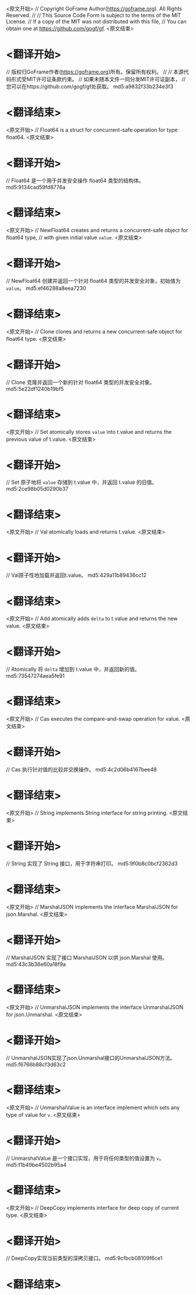 
<原文开始>
// Copyright GoFrame Author(https://goframe.org). All Rights Reserved.
//
// This Source Code Form is subject to the terms of the MIT License.
// If a copy of the MIT was not distributed with this file,
// You can obtain one at https://github.com/gogf/gf.
<原文结束>

# <翻译开始>
// 版权归GoFrame作者(https://goframe.org)所有。保留所有权利。
//
// 本源代码形式受MIT许可证条款约束。
// 如果未随本文件一同分发MIT许可证副本，
// 您可以在https://github.com/gogf/gf处获取。 md5:a9832f33b234e3f3
# <翻译结束>


<原文开始>
// Float64 is a struct for concurrent-safe operation for type float64.
<原文结束>

# <翻译开始>
// Float64 是一个用于并发安全操作 float64 类型的结构体。 md5:9134cad59fd8776a
# <翻译结束>


<原文开始>
// NewFloat64 creates and returns a concurrent-safe object for float64 type,
// with given initial value `value`.
<原文结束>

# <翻译开始>
// NewFloat64 创建并返回一个针对 float64 类型的并发安全对象，初始值为 `value`。 md5:ef46288a8eea7230
# <翻译结束>


<原文开始>
// Clone clones and returns a new concurrent-safe object for float64 type.
<原文结束>

# <翻译开始>
// Clone 克隆并返回一个新的针对 float64 类型的并发安全对象。 md5:5e22df1240b19bf5
# <翻译结束>


<原文开始>
// Set atomically stores `value` into t.value and returns the previous value of t.value.
<原文结束>

# <翻译开始>
// Set 原子地将 `value` 存储到 t.value 中，并返回 t.value 的旧值。 md5:2ce98b05d0290b37
# <翻译结束>


<原文开始>
// Val atomically loads and returns t.value.
<原文结束>

# <翻译开始>
// Val原子性地加载并返回t.value。 md5:429a11b89436cc12
# <翻译结束>


<原文开始>
// Add atomically adds `delta` to t.value and returns the new value.
<原文结束>

# <翻译开始>
// Atomically 将 `delta` 增加到 t.value 中，并返回新的值。 md5:73547274aea5fe91
# <翻译结束>


<原文开始>
// Cas executes the compare-and-swap operation for value.
<原文结束>

# <翻译开始>
// Cas 执行针对值的比较并交换操作。 md5:4c2d06b4167bee48
# <翻译结束>


<原文开始>
// String implements String interface for string printing.
<原文结束>

# <翻译开始>
// String 实现了 String 接口，用于字符串打印。 md5:9f0b8c0bcf2362d3
# <翻译结束>


<原文开始>
// MarshalJSON implements the interface MarshalJSON for json.Marshal.
<原文结束>

# <翻译开始>
// MarshalJSON 实现了接口 MarshalJSON 以供 json.Marshal 使用。 md5:43c3b36e60a18f9a
# <翻译结束>


<原文开始>
// UnmarshalJSON implements the interface UnmarshalJSON for json.Unmarshal.
<原文结束>

# <翻译开始>
// UnmarshalJSON实现了json.Unmarshal接口的UnmarshalJSON方法。 md5:f6766b88cf3d63c2
# <翻译结束>


<原文开始>
// UnmarshalValue is an interface implement which sets any type of value for `v`.
<原文结束>

# <翻译开始>
// UnmarshalValue 是一个接口实现，用于将任何类型的值设置为 `v`。 md5:f1b49be4502b95a4
# <翻译结束>


<原文开始>
// DeepCopy implements interface for deep copy of current type.
<原文结束>

# <翻译开始>
// DeepCopy实现当前类型的深拷贝接口。 md5:9cfbcb08109f6ce1
# <翻译结束>

